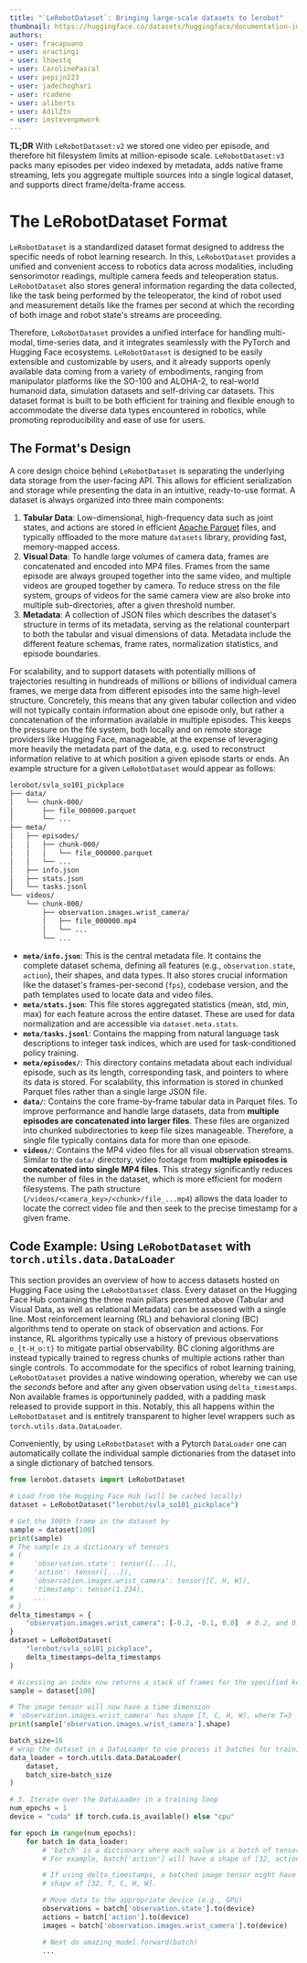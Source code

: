 ```yaml
---
title: "`LeRobotDataset`: Bringing large-scale datasets to lerobot"
thumbnail: https://huggingface.co/datasets/huggingface/documentation-images/resolve/main/lerobotdataset-v3/lerobot-dataset-v3.png
authors:
- user: fracapuano
- user: aractingi
- user: lhoestq
- user: CarolinePascal
- user: pepijn223
- user: jadechoghari
- user: rcadene
- user: aliberts
- user: AdilZtn
- user: imstevenpmwork
---
```


**TL;DR** With `LeRobotDataset:v2` we stored one video per episode, and therefore hit filesystem limits at million-episode scale. `LeRobotDataset:v3` packs many episodes per video indexed by metadata, adds native frame streaming, lets you aggregate multiple sources into a single logical dataset, and supports direct frame/delta-frame access.


# The LeRobotDataset Format

`LeRobotDataset` is a standardized dataset format designed to address the specific needs of robot learning research. 
In this, `LeRobotDataset` provides a unified and convenient access to robotics data across modalities, including sensorimotor readings, multiple camera feeds and teleoperation status. 
`LeRobotDataset` also stores general information regarding the data collected, like the task being performed by the teleoperator, the kind of robot used and measurement details like the frames per second at which the recording of both image and robot state's streams are proceeding.

Therefore, `LeRobotDataset` provides a unified interface for handling multi-modal, time-series data, and it integrates seamlessly with the PyTorch and Hugging Face ecosystems. 
`LeRobotDataset` is designed to be easily extensible and customizable by users, and it already supports openly available data coming from a variety of embodiments, ranging from manipulator platforms like the SO-100 and ALOHA-2, to real-world humanoid data, simulation datasets and self-driving car datasets.
This dataset format is built to be both efficient for training and flexible enough to accommodate the diverse data types encountered in robotics, while promoting reproducibility and ease of use for users. 

## The Format's Design

A core design choice behind `LeRobotDataset` is separating the underlying data storage from the user-facing API.
This allows for efficient serialization and storage while presenting the data in an intuitive, ready-to-use format.
A dataset is always organized into three main components:

1.  **Tabular Data**: Low-dimensional, high-frequency data such as joint states, and actions are stored in efficient [Apache Parquet](https://parquet.apache.org/) files, and typically offloaded to the more mature `datasets` library, providing fast, memory-mapped access.
2.  **Visual Data**: To handle large volumes of camera data, frames are concatenated and encoded into MP4 files. Frames from the same episode are always grouped together into the same video, and multiple videos are grouped together by camera. To reduce stress on the file system, groups of videos for the same camera view are also broke into multiple sub-directories, after a given threshold number.
3.  **Metadata**: A collection of JSON files which describes the dataset's structure in terms of its metadata, serving as the relational counterpart to both the tabular and visual dimensions of data. Metadata include the different feature schemas, frame rates, normalization statistics, and episode boundaries.

For scalability, and to support datasets with potentially millions of trajectories resulting in hundreads of millions or billions of individual camera frames, we merge data from different episodes into the same high-level structure.
Concretely, this means that any given tabular collection and video will not typically contain information about one episode only, but rather a concatenation of the information available in multiple episodes.
This keeps the pressure on the file system, both locally and on remote storage providers like Hugging Face, manageable, at the expense of leveraging more heavily the metadata part of the data, e.g. used to reconstruct information relative to at which position a given episode starts or ends.
An example structure for a given `LeRobotDataset` would appear as follows:

```bash
lerobot/svla_so101_pickplace
├── data/
│   └── chunk-000/
│       ├── file_000000.parquet
│       └── ...
├── meta/
│   ├── episodes/
│   │   ├── chunk-000/
│   │   │   └── file_000000.parquet
│   │   └── ...
│   ├── info.json
│   ├── stats.json
│   └── tasks.jsonl
└── videos/
    └── chunk-000/
        ├── observation.images.wrist_camera/
        │   ├── file_000000.mp4
        │   └── ...
        └── ...
```

*   **`meta/info.json`**: This is the central metadata file. It contains the complete dataset schema, defining all features (e.g., `observation.state`, `action`), their shapes, and data types. It also stores crucial information like the dataset's frames-per-second (`fps`), codebase version, and the path templates used to locate data and video files.
*   **`meta/stats.json`**: This file stores aggregated statistics (mean, std, min, max) for each feature across the entire dataset. These are used for data normalization and are accessible via `dataset.meta.stats`.
*   **`meta/tasks.jsonl`**: Contains the mapping from natural language task descriptions to integer task indices, which are used for task-conditioned policy training.
*   **`meta/episodes/`**: This directory contains metadata about each individual episode, such as its length, corresponding task, and pointers to where its data is stored. For scalability, this information is stored in chunked Parquet files rather than a single large JSON file.
*   **`data/`**: Contains the core frame-by-frame tabular data in Parquet files. To improve performance and handle large datasets, data from **multiple episodes are concatenated into larger files**. These files are organized into chunked subdirectories to keep file sizes manageable. Therefore, a single file typically contains data for more than one episode.
*   **`videos/`**: Contains the MP4 video files for all visual observation streams. Similar to the `data/` directory, video footage from **multiple episodes is concatenated into single MP4 files**. This strategy significantly reduces the number of files in the dataset, which is more efficient for modern filesystems. The path structure (`/videos/<camera_key>/<chunk>/file_...mp4`) allows the data loader to locate the correct video file and then seek to the precise timestamp for a given frame.


## Code Example: Using `LeRobotDataset` with `torch.utils.data.DataLoader`

This section provides an overview of how to access datasets hosted on Hugging Face using the `LeRobotDataset` class. 
Every dataset on the Hugging Face Hub containing the three main pillars presented above (Tabular and Visual Data, as well as relational Metadata) can be assessed with a single line.
Most reinforcement learning (RL) and behavioral cloning (BC) algorithms tend to operate on stack of observation and actions.
For instance, RL algorithms typically use a history of previous observations `o_{t-H_o:t}` to mitigate partial observability.
BC cloning algorithms are instead typically trained to regress chunks of multiple actions rather than single controls.
To accommodate for the specifics of robot learning training, `LeRobotDataset` provides a native windowing operation, whereby we can use the *seconds* before and after any given observation using `delta_timestamps`. 
Non available frames is opportuninely padded, with a padding mask released to provide support in this.
Notably, this all happens within the `LeRobotDataset` and is entitrely transparent to higher level wrappers such as `torch.utils.data.DataLoader`.

Conveniently, by using `LeRobotDataset` with a Pytorch `DataLoader` one can automatically collate the individual sample dictionaries from the dataset into a single dictionary of batched tensors.

```python
from lerobot.datasets import LeRobotDataset

# Load from the Hugging Face Hub (will be cached locally)
dataset = LeRobotDataset("lerobot/svla_so101_pickplace")

# Get the 100th frame in the dataset by 
sample = dataset[100]
print(sample)
# The sample is a dictionary of tensors
# {
#     'observation.state': tensor([...]),
#     'action': tensor([...]),
#     'observation.images.wrist_camera': tensor([C, H, W]),
#     'timestamp': tensor(1.234),
#     ...
# }
delta_timestamps = {
    "observation.images.wrist_camera": [-0.2, -0.1, 0.0]  # 0.2, and 0.1 seconds *before* any observation
}
dataset = LeRobotDataset(
    "lerobot/svla_so101_pickplace",
    delta_timestamps=delta_timestamps
)

# Accessing an index now returns a stack of frames for the specified key
sample = dataset[100]

# The image tensor will now have a time dimension
# 'observation.images.wrist_camera' has shape [T, C, H, W], where T=3
print(sample['observation.images.wrist_camera'].shape)

batch_size=16
# wrap the dataset in a DataLoader to use process it batches for training purposes
data_loader = torch.utils.data.DataLoader(
    dataset,
    batch_size=batch_size
)

# 3. Iterate over the DataLoader in a training loop
num_epochs = 1
device = "cuda" if torch.cuda.is_available() else "cpu"

for epoch in range(num_epochs):
    for batch in data_loader:
        # 'batch' is a dictionary where each value is a batch of tensors.
        # For example, batch['action'] will have a shape of [32, action_dim].

        # If using delta_timestamps, a batched image tensor might have a
        # shape of [32, T, C, H, W].

        # Move data to the appropriate device (e.g., GPU)
        observations = batch['observation.state'].to(device)
        actions = batch['action'].to(device)
        images = batch['observation.images.wrist_camera'].to(device)

        # Next do amazing_model.forward(batch)
        ...
```